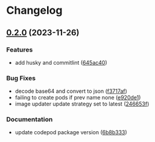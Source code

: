 # Changelog

## [0.2.0](https://github.com/annleefores/kodiko/compare/kodiko-backend-v0.1.0...kodiko-backend-v0.2.0) (2023-11-26)


### Features

* add husky and commitlint ([645ac40](https://github.com/annleefores/kodiko/commit/645ac402273fbd2162d14ba0792f4751c28bc0a7))


### Bug Fixes

* decode base64 and convert to json ([f3717af](https://github.com/annleefores/kodiko/commit/f3717af9929e597804bd5041e2ee70a89bc8c3ed))
* failing to create pods if prev name none ([e920de1](https://github.com/annleefores/kodiko/commit/e920de1f85df7eaa558026d49d3424ed75a610f5))
* image updater update strategy set to latest ([246653f](https://github.com/annleefores/kodiko/commit/246653f85c638e8cfd34579c025cabe1bd512ca3))


### Documentation

* update codepod package version ([6b8b333](https://github.com/annleefores/kodiko/commit/6b8b333dd8d357b1996eafb43dbb48f54a117386))
